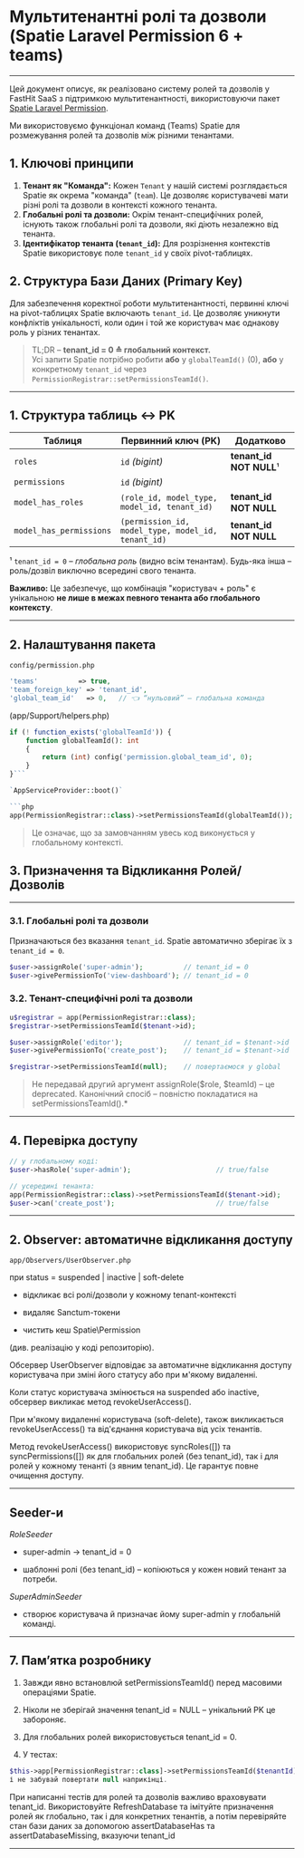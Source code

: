 # Мультитенантні ролі та дозволи (Spatie Laravel Permission 6 + teams)

---

Цей документ описує, як реалізовано систему ролей та дозволів у FastHit SaaS з підтримкою мультитенантності, використовуючи пакет [Spatie Laravel Permission](https://spatie.be/docs/laravel-permission/v6/introduction).

Ми використовуємо функціонал команд (Teams) Spatie для розмежування ролей та дозволів між різними тенантами.

## 1. Ключові принципи

1.  **Тенант як "Команда":** Кожен `Tenant` у нашій системі розглядається Spatie як окрема "команда" (`team`). Це дозволяє користувачеві мати різні ролі та дозволи в контексті кожного тенанта.
2.  **Глобальні ролі та дозволи:** Окрім тенант-специфічних ролей, існують також глобальні ролі та дозволи, які діють незалежно від тенанта.
3.  **Ідентифікатор тенанта (`tenant_id`):** Для розрізнення контекстів Spatie використовує поле `tenant_id` у своїх pivot-таблицях.

## 2. Структура Бази Даних (Primary Key)

Для забезпечення коректної роботи мультитенантності, первинні ключі на pivot-таблицях Spatie включають `tenant_id`. Це дозволяє уникнути конфліктів унікальності, коли один і той же користувач має однакову роль у різних тенантах.

> TL;DR – **tenant_id = 0 ≙ глобальний контекст.**  
> Усі запити Spatie потрібно робити **або** у `globalTeamId()` (0), **або** у конкретному `tenant_id` через `PermissionRegistrar::setPermissionsTeamId()`.

---

## 1. Структура таблиць ↔ PK

| Таблиця                | Первинний ключ (PK)                              | Додатково                |
|------------------------|--------------------------------------------------|--------------------------|
| `roles`                | `id` _(bigint)_                                  | **tenant_id NOT NULL**¹  |
| `permissions`          | `id` _(bigint)_                                  |                          |
| `model_has_roles`      | `(role_id, model_type, model_id, tenant_id)`     | **tenant_id NOT NULL**   |
| `model_has_permissions`| `(permission_id, model_type, model_id, tenant_id)`| **tenant_id NOT NULL**   |

¹ `tenant_id = 0` – _глобальна роль_ (видно всім тенантам). Будь-яка інша – роль/дозвіл виключно всередині свого тенанта.

**Важливо:** Це забезпечує, що комбінація "користувач + роль" є унікальною **не лише в межах певного тенанта або глобального контексту**.

---

## 2. Налаштування пакета

`config/permission.php`

```php
'teams'          => true,
'team_foreign_key' => 'tenant_id',
'global_team_id'   => 0,   // 👈 “нульовий” – глобальна команда
```

(app/Support/helpers.php)
```php
if (! function_exists('globalTeamId')) {
    function globalTeamId(): int
    {
        return (int) config('permission.global_team_id', 0);
    }
}```

`AppServiceProvider::boot()`

```php
app(PermissionRegistrar::class)->setPermissionsTeamId(globalTeamId());
```
> Це означає, що за замовчанням увесь код виконується у глобальному контексті.

## 3. Призначення та Відкликання Ролей/Дозволів

---

### 3.1. Глобальні ролі та дозволи

Призначаються без вказання `tenant_id`. Spatie автоматично зберігає їх з `tenant_id = 0`.

```php
$user->assignRole('super-admin');          // tenant_id = 0
$user->givePermissionTo('view-dashboard'); // tenant_id = 0
```

### 3.2. Тенант-специфічні ролі та дозволи

```php
u$registrar = app(PermissionRegistrar::class);
$registrar->setPermissionsTeamId($tenant->id);

$user->assignRole('editor');               // tenant_id = $tenant->id
$user->givePermissionTo('create_post');    // tenant_id = $tenant->id

$registrar->setPermissionsTeamId(null);    // повертаємося у global
```

> Не передавай другий аргумент assignRole($role, $teamId) – це deprecated.
> Канонічний спосіб – повністю покладатися на setPermissionsTeamId().*

---

## 4. Перевірка доступу

```php
// у глобальному коді:
$user->hasRole('super-admin');                     // true/false

// усередині тенанта:
app(PermissionRegistrar::class)->setPermissionsTeamId($tenant->id);
$user->can('create_post');                         // true/false
```

---

## 2. Observer: автоматичне відкликання доступу

`app/Observers/UserObserver.php`

при status = suspended | inactive | soft-delete

- відкликає всі ролі/дозволи у кожному tenant-контексті

- видаляє Sanctum-токени

- чистить кеш Spatie\Permission

(див. реалізацію у коді репозиторію).

Обсервер UserObserver відповідає за автоматичне відкликання доступу користувача при зміні його статусу або при м'якому видаленні.

Коли статус користувача змінюється на suspended або inactive, обсервер викликає метод revokeUserAccess().

При м'якому видаленні користувача (soft-delete), також викликається revokeUserAccess() та від'єднання користувача від усіх тенантів.

Метод revokeUserAccess() використовує syncRoles([]) та syncPermissions([]) як для глобальних ролей (без tenant_id), так і для ролей у кожному тенанті (з явним tenant_id). Це гарантує повне очищення доступу.

---

## Seeder-и

*RoleSeeder*

- super-admin → tenant_id = 0

- шаблонні ролі (без tenant_id) – копіюються у кожен новий тенант за потреби.

*SuperAdminSeeder*

- створює користувача й призначає йому super-admin у глобальній команді.

---

## 7. Пам’ятка розробнику

1. Завжди явно встановлюй setPermissionsTeamId() перед масовими операціями Spatie.

2. Ніколи не зберігай значення tenant_id = NULL – унікальний PK це забороняє.

3. Для глобальних ролей використовується tenant_id = 0.

4. У тестах:

```php
$this->app[PermissionRegistrar::class]->setPermissionsTeamId($tenantId);
і не забувай повертати null наприкінці.
```

При написанні тестів для ролей та дозволів важливо враховувати tenant_id. Використовуйте RefreshDatabase та імітуйте призначення ролей як глобально, так і для конкретних тенантів, а потім перевіряйте стан бази даних за допомогою assertDatabaseHas та assertDatabaseMissing, вказуючи tenant_id

---
